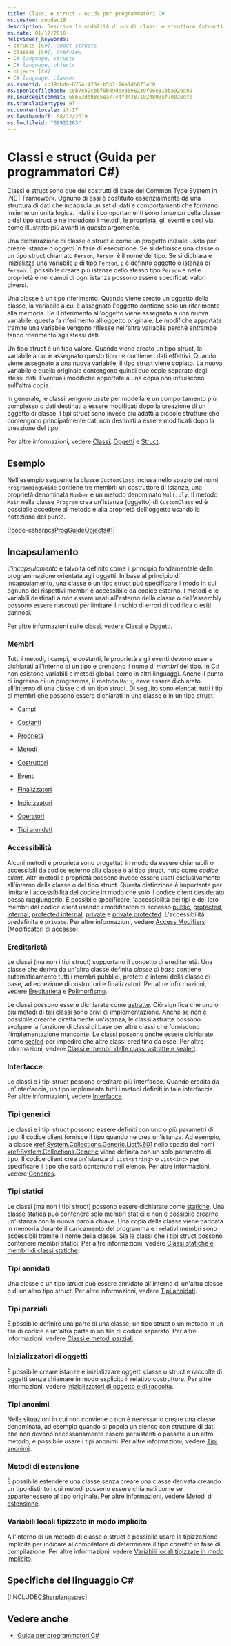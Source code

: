 ```yaml
---
title: Classi e struct - Guida per programmatori C#
ms.custom: seodec18
description: Descrive le modalità d'uso di classi e strutture (struct) in C#.
ms.date: 01/17/2016
helpviewer_keywords:
- structs [C#], about structs
- classes [C#], overview
- C# language, structs
- C# language, objects
- objects [C#]
- C# language, classes
ms.assetid: cc39dbda-8754-423e-b5b1-16a1db0734c0
ms.openlocfilehash: c0b7e52cbbf0b49dee3598239f96e113ba929a80
ms.sourcegitcommit: 68653db98c5ea7744fd438710248935f70020dfb
ms.translationtype: HT
ms.contentlocale: it-IT
ms.lasthandoff: 08/22/2019
ms.locfileid: "69922263"
---
```

# <a name="classes-and-structs-c-programming-guide"></a>Classi e struct (Guida per programmatori C#)
Classi e struct sono due dei costrutti di base del Common Type System in .NET Framework. Ognuno di essi è costituito essenzialmente da una struttura di dati che incapsula un set di dati e comportamenti che formano insieme un'unità logica. I dati e i comportamenti sono i *membri* della classe o del tipo struct e ne includono i metodi, le proprietà, gli eventi e così via, come illustrato più avanti in questo argomento.  
  
 Una dichiarazione di classe o struct è come un progetto iniziale usato per creare istanze o oggetti in fase di esecuzione. Se si definisce una classe o un tipo struct chiamato `Person`, `Person` è il nome del tipo. Se si dichiara e inizializza una variabile `p` di tipo `Person`, `p` è definito oggetto o istanza di `Person`. È possibile creare più istanze dello stesso tipo `Person` e nelle proprietà e nei campi di ogni istanza possono essere specificati valori diversi.  
  
 Una classe è un tipo riferimento. Quando viene creato un oggetto della classe, la variabile a cui è assegnato l'oggetto contiene solo un riferimento alla memoria. Se il riferimento all'oggetto viene assegnato a una nuova variabile, questa fa riferimento all'oggetto originale. Le modifiche apportate tramite una variabile vengono riflesse nell'altra variabile perché entrambe fanno riferimento agli stessi dati.  
  
 Un tipo struct è un tipo valore. Quando viene creato un tipo struct, la variabile a cui è assegnato questo tipo ne contiene i dati effettivi. Quando viene assegnato a una nuova variabile, il tipo struct viene copiato. La nuova variabile e quella originale contengono quindi due copie separate degli stessi dati. Eventuali modifiche apportate a una copia non influiscono sull'altra copia.  
  
 In generale, le classi vengono usate per modellare un comportamento più complesso o dati destinati a essere modificati dopo la creazione di un oggetto di classe. I tipi struct sono invece più adatti a piccole strutture che contengono principalmente dati non destinati a essere modificati dopo la creazione del tipo.  
  
 Per altre informazioni, vedere [Classi](./classes.md), [Oggetti](./objects.md) e [Struct](./structs.md).  
  
## <a name="example"></a>Esempio  
 Nell'esempio seguente la classe `CustomClass` inclusa nello spazio dei nomi `ProgrammingGuide` contiene tre membri: un costruttore di istanze, una proprietà denominata `Number` e un metodo denominato `Multiply`. Il metodo `Main` nella classe `Program` crea un'istanza (oggetto) di `CustomClass` ed è possibile accedere al metodo e alla proprietà dell'oggetto usando la notazione del punto.
  
 [!code-csharp[csProgGuideObjects#1](../../../../samples/snippets/csharp/programming-guide/classes-and-structs/class1.cs#1)]  
  
## <a name="encapsulation"></a>Incapsulamento  
 L'*incapsulamento* è talvolta definito come il principio fondamentale della programmazione orientata agli oggetti. In base al principio di incapsulamento, una classe o un tipo struct può specificare il modo in cui ognuno dei rispettivi membri è accessibile da codice esterno. I metodi e le variabili destinati a non essere usati all'esterno della classe o dell'assembly possono essere nascosti per limitare il rischio di errori di codifica o esiti dannosi.  
  
 Per altre informazioni sulle classi, vedere [Classi](./classes.md) e [Oggetti](./objects.md).  
  
### <a name="members"></a>Membri  
 Tutti i metodi, i campi, le costanti, le proprietà e gli eventi devono essere dichiarati all'interno di un tipo e prendono il nome di *membri* del tipo. In C# non esistono variabili o metodi globali come in altri linguaggi. Anche il punto di ingresso di un programma, il metodo `Main`, deve essere dichiarato all'interno di una classe o di un tipo struct. Di seguito sono elencati tutti i tipi di membri che possono essere dichiarati in una classe o in un tipo struct.  
  
- [Campi](./fields.md)  
  
- [Costanti](./constants.md)  
  
- [Proprietà](./properties.md)  
  
- [Metodi](./methods.md)  
  
- [Costruttori](./constructors.md)  
  
- [Eventi](../events/index.md)  
  
- [Finalizzatori](./destructors.md)  
  
- [Indicizzatori](../indexers/index.md)  
  
- [Operatori](../../language-reference/operators/index.md)  
  
- [Tipi annidati](./nested-types.md)  
  
### <a name="accessibility"></a>Accessibilità  
 Alcuni metodi e proprietà sono progettati in modo da essere chiamabili o accessibili da codice esterno alla classe o al tipo struct, noto come *codice client*. Altri metodi e proprietà possono invece essere usati esclusivamente all'interno della classe o del tipo struct. Questa distinzione è importante per limitare l'accessibilità del codice in modo che solo il codice client desiderato possa raggiungerlo. È possibile specificare l'accessibilità dei tipi e dei loro membri dal codice client usando i modificatori di accesso [public](../../language-reference/keywords/public.md), [protected](../../language-reference/keywords/protected.md), [internal](../../language-reference/keywords/internal.md), [protected internal](../../language-reference/keywords/protected-internal.md), [private](../../language-reference/keywords/private.md) e [private protected](../../language-reference/keywords/private-protected.md). L'accessibilità predefinita è `private`. Per altre informazioni, vedere [Access Modifiers](./access-modifiers.md) (Modificatori di accesso).  
  
### <a name="inheritance"></a>Ereditarietà  
 Le classi (ma non i tipi struct) supportano il concetto di ereditarietà. Una classe che deriva da un'altra classe definita *classe di base* contiene automaticamente tutti i membri pubblici, protetti e interni della classe di base, ad eccezione di costruttori e finalizzatori. Per altre informazioni, vedere [Ereditarietà](./inheritance.md) e [Polimorfismo](./polymorphism.md).  
  
 Le classi possono essere dichiarate come [astratte](../../language-reference/keywords/abstract.md). Ciò significa che uno o più metodi di tali classi sono privi di implementazione. Anche se non è possibile crearne direttamente un'istanza, le classi astratte possono svolgere la funzione di classi di base per altre classi che forniscono l'implementazione mancante. Le classi possono anche essere dichiarate come [sealed](../../language-reference/keywords/sealed.md) per impedire che altre classi ereditino da esse. Per altre informazioni, vedere [Classi e membri delle classi astratte e sealed](./abstract-and-sealed-classes-and-class-members.md).  
  
### <a name="interfaces"></a>Interfacce  
 Le classi e i tipi struct possono ereditare più interfacce. Quando eredita da un'interfaccia, un tipo implementa tutti i metodi definiti in tale interfaccia. Per altre informazioni, vedere [Interfacce](../interfaces/index.md).  
  
### <a name="generic-types"></a>Tipi generici  
 Le classi e i tipi struct possono essere definiti con uno o più parametri di tipo. Il codice client fornisce il tipo quando ne crea un'istanza. Ad esempio, la classe <xref:System.Collections.Generic.List%601> nello spazio dei nomi <xref:System.Collections.Generic> viene definita con un solo parametro di tipo. Il codice client crea un'istanza di `List<string>` o `List<int>` per specificare il tipo che sarà contenuto nell'elenco. Per altre informazioni, vedere [Generics](../generics/index.md).  
  
### <a name="static-types"></a>Tipi statici  
 Le classi (ma non i tipi struct) possono essere dichiarate come [statiche](../../language-reference/keywords/static.md). Una classe statica può contenere solo membri statici e non è possibile crearne un'istanza con la nuova parola chiave. Una copia della classe viene caricata in memoria durante il caricamento del programma e i relativi membri sono accessibili tramite il nome della classe. Sia le classi che i tipi struct possono contenere membri statici. Per altre informazioni, vedere [Classi statiche e membri di classi statiche](./static-classes-and-static-class-members.md).  
  
### <a name="nested-types"></a>Tipi annidati  
 Una classe o un tipo struct può essere annidato all'interno di un'altra classe o di un altro tipo struct. Per altre informazioni, vedere [Tipi annidati](./nested-types.md).  
  
### <a name="partial-types"></a>Tipi parziali  
 È possibile definire una parte di una classe, un tipo struct o un metodo in un file di codice e un'altra parte in un file di codice separato. Per altre informazioni, vedere [Classi e metodi parziali](./partial-classes-and-methods.md).  
  
### <a name="object-initializers"></a>Inizializzatori di oggetti  
 È possibile creare istanze e inizializzare oggetti classe o struct e raccolte di oggetti senza chiamare in modo esplicito il relativo costruttore. Per altre informazioni, vedere [Inizializzatori di oggetto e di raccolta](./object-and-collection-initializers.md).  
  
### <a name="anonymous-types"></a>Tipi anonimi  
 Nelle situazioni in cui non conviene o non è necessario creare una classe denominata, ad esempio quando si popola un elenco con strutture di dati che non devono necessariamente essere persistenti o passate a un altro metodo, è possibile usare i tipi anonimi. Per altre informazioni, vedere [Tipi anonimi](./anonymous-types.md).  
  
### <a name="extension-methods"></a>Metodi di estensione  
 È possibile estendere una classe senza creare una classe derivata creando un tipo distinto i cui metodi possono essere chiamati come se appartenessero al tipo originale. Per altre informazioni, vedere [Metodi di estensione](./extension-methods.md).  
  
### <a name="implicitly-typed-local-variables"></a>Variabili locali tipizzate in modo implicito  
 All'interno di un metodo di classe o struct è possibile usare la tipizzazione implicita per indicare al compilatore di determinare il tipo corretto in fase di compilazione. Per altre informazioni, vedere [Variabili locali tipizzate in modo implicito](./implicitly-typed-local-variables.md).  
  
## <a name="c-language-specification"></a>Specifiche del linguaggio C#  
 [!INCLUDE[CSharplangspec](~/includes/csharplangspec-md.md)]  
  
## <a name="see-also"></a>Vedere anche

- [Guida per programmatori C#](../index.md)
